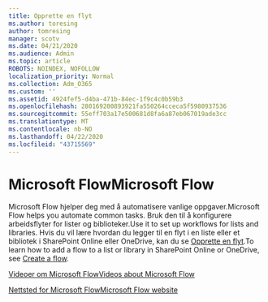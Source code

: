 ```yaml
---
title: Opprette en flyt
ms.author: toresing
author: tomresing
manager: scotv
ms.date: 04/21/2020
ms.audience: Admin
ms.topic: article
ROBOTS: NOINDEX, NOFOLLOW
localization_priority: Normal
ms.collection: Adm_O365
ms.custom: ''
ms.assetid: 4924fef5-d4ba-471b-84ec-1f9c4c0b59b3
ms.openlocfilehash: 280169200893921fa550264cceca5f5980937536
ms.sourcegitcommit: 55eff703a17e500681d8fa6a87eb067019ade3cc
ms.translationtype: MT
ms.contentlocale: nb-NO
ms.lasthandoff: 04/22/2020
ms.locfileid: "43715569"
---
```

# <a name="microsoft-flow"></a><span data-ttu-id="6f609-102">Microsoft Flow</span><span class="sxs-lookup"><span data-stu-id="6f609-102">Microsoft Flow</span></span>

<span data-ttu-id="6f609-103">Microsoft Flow hjelper deg med å automatisere vanlige oppgaver.</span><span class="sxs-lookup"><span data-stu-id="6f609-103">Microsoft Flow helps you automate common tasks.</span></span> <span data-ttu-id="6f609-104">Bruk den til å konfigurere arbeidsflyter for lister og biblioteker.</span><span class="sxs-lookup"><span data-stu-id="6f609-104">Use it to set up workflows for lists and libraries.</span></span> <span data-ttu-id="6f609-105">Hvis du vil lære hvordan du legger til en flyt i en liste eller et bibliotek i SharePoint Online eller OneDrive, kan du se [Opprette en flyt](https://go.microsoft.com/fwlink/?linkid=869408).</span><span class="sxs-lookup"><span data-stu-id="6f609-105">To learn how to add a flow to a list or library in SharePoint Online or OneDrive, see [Create a flow](https://go.microsoft.com/fwlink/?linkid=869408).</span></span>
  
[<span data-ttu-id="6f609-106">Videoer om Microsoft Flow</span><span class="sxs-lookup"><span data-stu-id="6f609-106">Videos about Microsoft Flow</span></span>](https://go.microsoft.com/fwlink/?linkid=864641)
  
[<span data-ttu-id="6f609-107">Nettsted for Microsoft Flow</span><span class="sxs-lookup"><span data-stu-id="6f609-107">Microsoft Flow website</span></span>](https://go.microsoft.com/fwlink/?linkid=864642)
  

